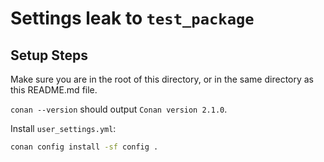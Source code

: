 # Settings leak to `test_package`

## Setup Steps

Make sure you are in the root of this directory, or in the same directory as
this README.md file.

`conan --version` should output `Conan version 2.1.0`.

Install `user_settings.yml`:

```bash
conan config install -sf config .
```

##

##
